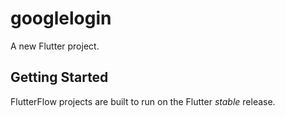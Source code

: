 # googlelogin

A new Flutter project.

## Getting Started

FlutterFlow projects are built to run on the Flutter _stable_ release.
